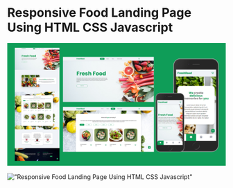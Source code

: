 # Responsive Food Landing Page Using HTML CSS Javascript

!["Responsive Food Landing Page Using HTML CSS Javascript"](https://raw.githubusercontent.com/devpnthang/freshfood/39f1e30c13d2d0e6b70b42b8991efc8527892eab/banner.png "Responsive Food Landing Page Using HTML CSS Javascript")

!["Responsive Food Landing Page Using HTML CSS Javascript"](https://github.com/devpnthang/freshfood/blob/main/screen.png?raw=true "Responsive Food Landing Page Using HTML CSS Javascript")